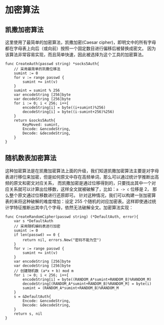 # 加密算法

## 凯撒加密算法

这里使用了最简单的加密算法，凯撒加密(Caesar cipher)，即明文中的所有字母都在字母表上向后（或向前）按照一个固定数目进行偏移后被替换成密文。
因为该算法非常容易实现，而且简单快速，因此被选择为这个工具的加密算法。

```
func CreateAuth(passwd string) *socks5Auth{
	// 采用最简单的凯撒位移法
	sumint := 0
	for v := range passwd {
		sumint += int(v)
	}
	sumint = sumint % 256
	var encodeString [256]byte
	var decodeString [256]byte
	for i := 0; i < 256; i++{
		encodeString[i] = byte((i+sumint)%256)
		decodeString[i] = byte((i-sumint+256)%256)
	}
	return &socks5Auth{
		KeyMoved: sumint,
		Encode: &encodeString,
		Decode: &decodeString,
	}
}
```

## 随机数表加密算法

这种加密算法是在凯撒加密算法上面的升级，我们知道凯撒加密算法主要是对字母表进行移位来加密，但是如何原文中存在高频单词，那么可以通过统计学推断出高频的原文和密文对应关系，
而凯撒加密是通过位移得到的，只要找出其中一个对应关系就可以计算出位移数，这样全文就被破解了，比如：`a -> c` 位移是 2， 那么整个原文通过位移数进行还原即可。
针对这种情况，我们可以构建一张加密算表的来将这种破解的难度增加：设定 255 个随机的对应加密表。这样即使通过统计学特征推断出其中几个字母，依然无法破解全文。加密算法实现：

```
func CreateRandomCipher(passwd string) (*DefaultAuth, error){
	var s *DefaultAuth
	// 采用随机编码表进行加密
	sumint := 0
	if len(passwd) == 0 {
		return nil, errors.New("密码不能为空")
	}
	for v := range passwd {
		sumint += int(v)
	}
	var encodeString [256]byte
	var decodeString [256]byte
	// 创建随机数 (a*x + b) mod m
	for i := 0; i < 256; i++{
		encodeString[i] = byte((RANDOM_A*sumint+RANDOM_B)%RANDOM_M)
		decodeString[(RANDOM_A*sumint+RANDOM_B)%RANDOM_M] = byte(i)
		sumint = (RANDOM_A*sumint+RANDOM_B)%RANDOM_M
	}
	s = &DefaultAuth{
		Encode: &encodeString,
		Decode: &decodeString,
	}
	return s, nil
}
```
